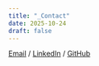 ```yaml
---
title: "_Contact"
date: 2025-10-24
draft: false
---
```


[Email](mailto:chris@codingstream.org)
/ [LinkedIn](https://www.linkedin.com/in/christopher-d-89751122/)
/ [GitHub](https://github.com/cdolan)
